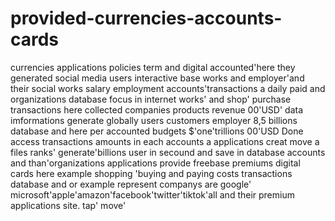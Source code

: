 # provided-currencies-accounts-cards 
currencies applications policies term and digital accounted'here they generated social media users interactive base works and employer'and their social works salary employment accounts'transactions a daily paid and organizations database focus in internet works' and shop' purchase transactions here collected companies products revenue 00'USD' data imformations generate globally users customers employer 8,5 billions database and here per accounted budgets $'one'trillions 00'USD Done access transactions amounts in each accounts a applications creat move a files ranks' generate'billions user in secound and save in database accounts and than'organizations applications provide freebase premiums digital cards here example shopping 'buying and paying costs transactions database and or example represent companys are google' microsoft'apple'amazon'facebook'twitter'tiktok'all and their premium applications site. tap' move' 

